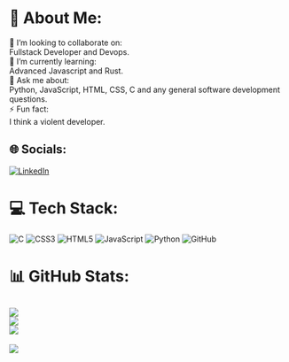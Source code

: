 # 💫 About Me:
👯 I’m looking to collaborate on:<br>Fullstack Developer and Devops.<br>🌱 I’m currently learning:<br>Advanced Javascript and Rust.<br>💬 Ask me about:<br>Python, JavaScript, HTML, CSS, C and any general software development questions.<br>⚡ Fun fact:<br>I think a violent developer.


## 🌐 Socials:
[![LinkedIn](https://img.shields.io/badge/LinkedIn-%230077B5.svg?logo=linkedin&logoColor=white)](https://linkedin.com/in/21yash) 

# 💻 Tech Stack:
![C](https://img.shields.io/badge/c-%2300599C.svg?style=plastic&logo=c&logoColor=white) ![CSS3](https://img.shields.io/badge/css3-%231572B6.svg?style=plastic&logo=css3&logoColor=white) ![HTML5](https://img.shields.io/badge/html5-%23E34F26.svg?style=plastic&logo=html5&logoColor=white) ![JavaScript](https://img.shields.io/badge/javascript-%23323330.svg?style=plastic&logo=javascript&logoColor=%23F7DF1E) ![Python](https://img.shields.io/badge/python-3670A0?style=plastic&logo=python&logoColor=ffdd54) ![GitHub](https://img.shields.io/badge/github-%23121011.svg?style=plastic&logo=github&logoColor=white)
# 📊 GitHub Stats:
![](https://github-readme-stats.vercel.app/api?username=21yashdev&theme=radical&hide_border=false&include_all_commits=false&count_private=false)<br/>
![](https://github-readme-streak-stats.herokuapp.com/?user=21yashdev&theme=radical&hide_border=false)<br/>
![](https://github-readme-stats.vercel.app/api/top-langs/?username=21yashdev&theme=radical&hide_border=false&include_all_commits=false&count_private=false&layout=compact)
---
[![](https://visitcount.itsvg.in/api?id=21yashdev&icon=2&color=5)](https://visitcount.itsvg.in)
